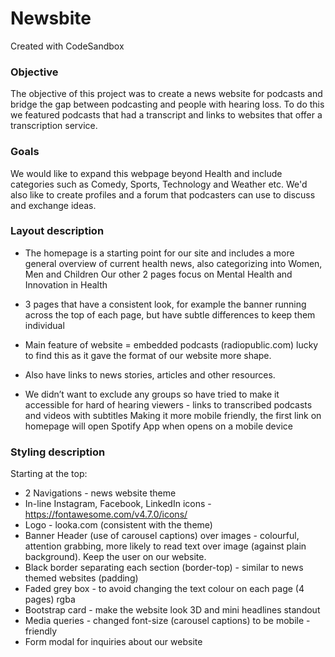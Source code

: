 # Newsbite
Created with CodeSandbox

### Objective
The objective of this project was to create a news website for podcasts and bridge the gap between podcasting and people with hearing loss. To do this we featured podcasts that had a transcript and links to websites that offer a transcription service.

### Goals
We would like to expand this webpage beyond Health and include categories such as Comedy, Sports, Technology and Weather etc. We'd also like to create profiles and a forum that podcasters can use to discuss and exchange ideas.

### Layout description
- The homepage is a starting point for our site and includes a more general overview of current health news, also categorizing into Women, Men and Children
Our other 2 pages focus on Mental Health and Innovation in Health 

- 3 pages that have a consistent look, for example the banner running across the top of each page, but have subtle differences to keep them individual 

- Main feature of website = embedded podcasts (radiopublic.com) lucky to find this as it gave the format of our website more shape. 

- Also have links to news stories, articles and other resources.

- We didn’t want to exclude any groups so have tried to make it accessible for hard of hearing viewers - links to transcribed podcasts and videos with subtitles
Making it more mobile friendly, the first link on homepage will open Spotify App when opens on a mobile device

### Styling description
Starting at the top:
- 2 Navigations - news website theme
- In-line Instagram, Facebook, LinkedIn icons - https://fontawesome.com/v4.7.0/icons/
- Logo - looka.com (consistent with the theme)
- Banner Header (use of carousel captions) over images - colourful, attention grabbing, more likely to read text over image (against plain background). Keep the user on our website.
- Black border separating each section (border-top) - similar to news themed websites (padding)
- Faded grey box - to avoid changing the text colour on each page (4 pages) rgba 
- Bootstrap card - make the website look 3D and mini headlines standout 
- Media queries - changed font-size (carousel captions) to be mobile - friendly 
- Form modal for inquiries about our website 



